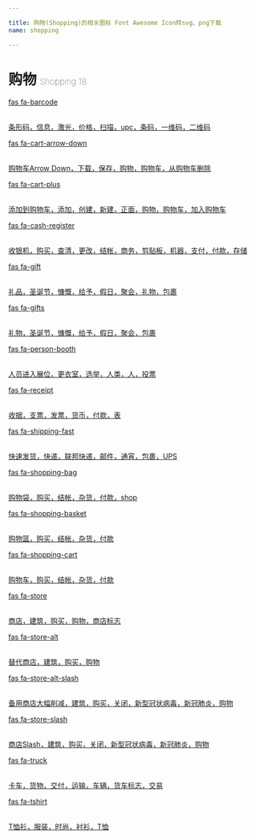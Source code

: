 ```yaml
---

title: 购物(Shopping)的相关图标 Font Awesome Icon转svg、png下载
name: shopping

---
```


# 购物  <small style="font-size: 60%;font-weight: 100">Shopping <span class="badge-secondary badge">18</span> </small>

<search tag="shopping" :max="0"/>

<div class="icon-list row" id="search-show"><a href="/icon/solid/barcode.html" class="icon-item col-6 col-sm-4 col-md-2"><div class="icon-item-inner"><i class="fas fa-barcode"></i><p><span>fas fa-barcode</span></p> <p><br>条形码，信息，激光，价格，扫描，upc，条码，一维码，二维码</p></div></a><a href="/icon/solid/cart-arrow-down.html" class="icon-item col-6 col-sm-4 col-md-2"><div class="icon-item-inner"><i class="fas fa-cart-arrow-down"></i><p><span>fas fa-cart-arrow-down</span></p> <p><br>购物车Arrow Down，下载，保存，购物，购物车，从购物车删除</p></div></a><a href="/icon/solid/cart-plus.html" class="icon-item col-6 col-sm-4 col-md-2"><div class="icon-item-inner"><i class="fas fa-cart-plus"></i><p><span>fas fa-cart-plus</span></p> <p><br>添加到购物车，添加，创建，新建，正面，购物，购物车，加入购物车</p></div></a><a href="/icon/solid/cash-register.html" class="icon-item col-6 col-sm-4 col-md-2"><div class="icon-item-inner"><i class="fas fa-cash-register"></i><p><span>fas fa-cash-register</span></p> <p><br>收银机，购买，查清，更改，结帐，商务，剪贴板，机器，支付，付款，存储</p></div></a><a href="/icon/solid/gift.html" class="icon-item col-6 col-sm-4 col-md-2"><div class="icon-item-inner"><i class="fas fa-gift"></i><p><span>fas fa-gift</span></p> <p><br>礼品，圣诞节，慷慨，给予，假日，聚会，礼物，包裹</p></div></a><a href="/icon/solid/gifts.html" class="icon-item col-6 col-sm-4 col-md-2"><div class="icon-item-inner"><i class="fas fa-gifts"></i><p><span>fas fa-gifts</span></p> <p><br>礼物，圣诞节，慷慨，给予，假日，聚会，包裹</p></div></a><a href="/icon/solid/person-booth.html" class="icon-item col-6 col-sm-4 col-md-2"><div class="icon-item-inner"><i class="fas fa-person-booth"></i><p><span>fas fa-person-booth</span></p> <p><br>人员进入展位，更衣室，选举，人类，人，投票</p></div></a><a href="/icon/solid/receipt.html" class="icon-item col-6 col-sm-4 col-md-2"><div class="icon-item-inner"><i class="fas fa-receipt"></i><p><span>fas fa-receipt</span></p> <p><br>收据，支票，发票，货币，付款，表</p></div></a><a href="/icon/solid/shipping-fast.html" class="icon-item col-6 col-sm-4 col-md-2"><div class="icon-item-inner"><i class="fas fa-shipping-fast"></i><p><span>fas fa-shipping-fast</span></p> <p><br>快速发货，快递，联邦快递，邮件，通宵，包裹，UPS</p></div></a><a href="/icon/solid/shopping-bag.html" class="icon-item col-6 col-sm-4 col-md-2"><div class="icon-item-inner"><i class="fas fa-shopping-bag"></i><p><span>fas fa-shopping-bag</span></p> <p><br>购物袋，购买，结帐，杂货，付款，shop</p></div></a><a href="/icon/solid/shopping-basket.html" class="icon-item col-6 col-sm-4 col-md-2"><div class="icon-item-inner"><i class="fas fa-shopping-basket"></i><p><span>fas fa-shopping-basket</span></p> <p><br>购物篮，购买，结帐，杂货，付款</p></div></a><a href="/icon/solid/shopping-cart.html" class="icon-item col-6 col-sm-4 col-md-2"><div class="icon-item-inner"><i class="fas fa-shopping-cart"></i><p><span>fas fa-shopping-cart</span></p> <p><br>购物车，购买，结帐，杂货，付款</p></div></a><a href="/icon/solid/store.html" class="icon-item col-6 col-sm-4 col-md-2"><div class="icon-item-inner"><i class="fas fa-store"></i><p><span>fas fa-store</span></p> <p><br>商店，建筑，购买，购物，商店标志</p></div></a><a href="/icon/solid/store-alt.html" class="icon-item col-6 col-sm-4 col-md-2"><div class="icon-item-inner"><i class="fas fa-store-alt"></i><p><span>fas fa-store-alt</span></p> <p><br>替代商店，建筑，购买，购物</p></div></a><a href="/icon/solid/store-alt-slash.html" class="icon-item col-6 col-sm-4 col-md-2"><div class="icon-item-inner"><i class="fas fa-store-alt-slash"></i><p><span>fas fa-store-alt-slash</span></p> <p><br>备用商店大幅削减，建筑，购买，关闭，新型冠状病毒，新冠肺炎，购物</p></div></a><a href="/icon/solid/store-slash.html" class="icon-item col-6 col-sm-4 col-md-2"><div class="icon-item-inner"><i class="fas fa-store-slash"></i><p><span>fas fa-store-slash</span></p> <p><br>商店Slash，建筑，购买，关闭，新型冠状病毒，新冠肺炎，购物</p></div></a><a href="/icon/solid/truck.html" class="icon-item col-6 col-sm-4 col-md-2"><div class="icon-item-inner"><i class="fas fa-truck"></i><p><span>fas fa-truck</span></p> <p><br>卡车，货物，交付，运输，车辆，货车标志，交易</p></div></a><a href="/icon/solid/tshirt.html" class="icon-item col-6 col-sm-4 col-md-2"><div class="icon-item-inner"><i class="fas fa-tshirt"></i><p><span>fas fa-tshirt</span></p> <p><br>T恤衫，服装，时尚，衬衫，T恤</p></div></a></div>

